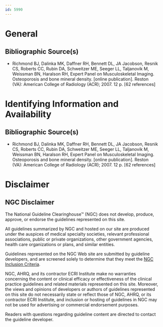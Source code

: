 ```yaml
---
id: 5990
---
```


# General

## Bibliographic Source(s)

- Richmond BJ, Dalinka MK, Daffner RH, Bennett DL, JA Jacobson, Resnik CS, Roberts CC, Rubin DA, Schweitzer ME, Seeger LL, Taljanovik M, Weissman BN, Haralson RH, Expert Panel on Musculoskeletal Imaging. Osteoporosis and bone mineral density. [online publication]. Reston (VA): American College of Radiology (ACR); 2007. 12 p. [62 references]

# Identifying Information and Availability

## Bibliographic Source(s)

- Richmond BJ, Dalinka MK, Daffner RH, Bennett DL, JA Jacobson, Resnik CS, Roberts CC, Rubin DA, Schweitzer ME, Seeger LL, Taljanovik M, Weissman BN, Haralson RH, Expert Panel on Musculoskeletal Imaging. Osteoporosis and bone mineral density. [online publication]. Reston (VA): American College of Radiology (ACR); 2007. 12 p. [62 references]

# Disclaimer

## NGC Disclaimer

The National Guideline Clearinghouse™ (NGC) does not develop, produce, approve, or endorse the guidelines represented on this site.

All guidelines summarized by NGC and hosted on our site are produced under the auspices of medical specialty societies, relevant professional associations, public or private organizations, other government agencies, health care organizations or plans, and similar entities.

Guidelines represented on the NGC Web site are submitted by guideline developers, and are screened solely to determine that they meet the [NGC Inclusion Criteria](/help-and-about/summaries/inclusion-criteria).

NGC, AHRQ, and its contractor ECRI Institute make no warranties concerning the content or clinical efficacy or effectiveness of the clinical practice guidelines and related materials represented on this site. Moreover, the views and opinions of developers or authors of guidelines represented on this site do not necessarily state or reflect those of NGC, AHRQ, or its contractor ECRI Institute, and inclusion or hosting of guidelines in NGC may not be used for advertising or commercial endorsement purposes.

Readers with questions regarding guideline content are directed to contact the guideline developer.

